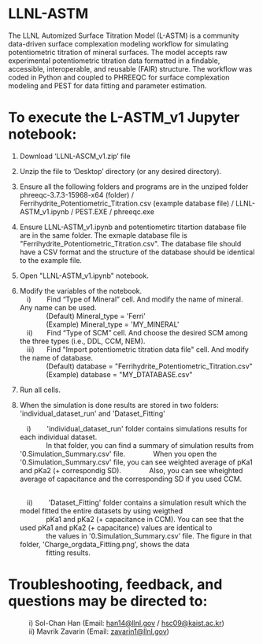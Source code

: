 # LLNL-ASTM
The LLNL Automized Surface Titration Model (L-ASTM) is a community data-driven surface complexation modeling workflow for simulating potentiometric titration of mineral surfaces. The model accepts raw experimental potentiometric titration data formatted in a findable, accessible, interoperable, and reusable (FAIR) structure. The workflow was coded in Python and coupled to PHREEQC for surface complexation modeling and PEST for data fitting and parameter estimation.

# To execute the L-ASTM_v1 Jupyter notebook:
1) Download ‘LLNL-ASCM_v1.zip’ file

2) Unzip the file to ‘Desktop’ directory (or any desired directory). 

3) Ensure all the following folders and programs are in the unziped folder
	phreeqc-3.7.3-15968-x64 (folder) / Ferrihydrite_Potentiometric_Titration.csv (example database file) /
	LLNL-ASTM_v1.ipynb / PEST.EXE / phreeqc.exe

4) Ensure LLNL-ASTM_v1.ipynb and potentiometirc titartion database file are in the same folder.
	The exmaple database file is "Ferrihydrite_Potentiometric_Titration.csv".
	The database file should have a CSV format and the structure of the database should be identical to the example file.

5) Open "LLNL-ASTM_v1.ipynb" notebook.

6) Modify the variables of the notebook.<br/>
	&emsp;i)   &emsp;&emsp;Find “Type of Mineral” cell. And modify the name of mineral. Any name can be used.<br/>
       &nbsp;&ensp;&emsp;&emsp;&emsp;(Default) Mineral_type = 'Ferri'<br/>
	     &nbsp;&emsp;&emsp;&emsp;&ensp;(Example) Mineral_type = 'MY_MINERAL'<br/>
	&emsp;ii)  &nbsp;&ensp;&emsp;Find “Type of SCM” cell. And choose the desired SCM among the three types (i.e., DDL, CCM, NEM).<br/>
	&emsp;iii) &ensp;&emsp;Find "Import potentiometric titration data file" cell. And modify the name of database.<br/>
	     &nbsp;&ensp;&emsp;&emsp;&emsp;(Default) database = "Ferrihydrite_Potentiometric_Titration.csv"<br/>
	     &nbsp;&ensp;&emsp;&emsp;&emsp;(Example) database = "MY_DTATABASE.csv"

8) Run all cells.

9) When the simulation is done results are stored in two folders: 'individual_dataset_run' and 'Dataset_Fitting'<br/>

	&emsp;i)                    &emsp;&emsp;'individual_dataset_run' folder contains simulations results for each individual dataset.<br/>
            &nbsp;&ensp;&emsp;&emsp;&emsp;In that folder, you can find a summary of simulation results from '0.Simulation_Summary.csv' file.
            &nbsp;&ensp;&emsp;&emsp;&emsp;When you open the '0.Simulation_Summary.csv' file, you can see weighted average of pKa1 and pKa2 (+ correspondig SD).
            &nbsp;&ensp;&emsp;&emsp;&emsp;Also, you can see wheighted average of capacitance and the corresponding SD if you used CCM.<br/>
            &nbsp;&ensp;&emsp;&emsp;&emsp;<br/>
	    
	&emsp;ii)                   &emsp;&emsp;'Dataset_Fitting' folder contains a simulation result which the model fitted the entire datasets by using weigthed <br/>
            &nbsp;&ensp;&emsp;&emsp;&emsp;pKa1 and pKa2 (+ capacitance in CCM). You can see that the used pKa1 and pKa2 (+ capacitance) values are identical to<br/>
            &nbsp;&ensp;&emsp;&emsp;&emsp;the values in '0.Simulation_Summary.csv' file. The figure in that folder, 'Charge_orgdata_Fitting.png', shows the data<br/>
            &nbsp;&ensp;&emsp;&emsp;&emsp;fitting results.

# Troubleshooting, feedback, and questions may be directed to:
&emsp;&emsp;&emsp;i)   Sol-Chan Han (Email: han14@llnl.gov / hsc09@kaist.ac.kr)<br/>
&emsp;&emsp;&emsp;ii)  Mavrik Zavarin (Email: zavarin1@llnl.gov)<br/>
